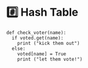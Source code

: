 # :hash: Hash Table 
```
def check_voter(name):
  if voted.get(name):
    print ("kick them out")
  else:
    voted[name] = True
    print ("let them vote!")
```
